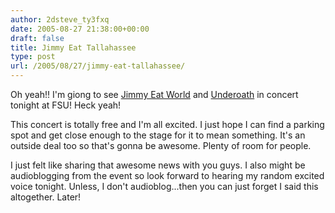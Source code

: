 ```yaml
---
author: 2dsteve_ty3fxq
date: 2005-08-27 21:38:00+00:00
draft: false
title: Jimmy Eat Tallahassee
type: post
url: /2005/08/27/jimmy-eat-tallahassee/
---
```


Oh yeah!! I'm giong to see [Jimmy Eat World](http://www.purevolume.com/jimmyeatworld) and [Underoath](http://www.purevolume.com/underoath) in concert tonight at FSU! Heck yeah!

This concert is totally free and I'm all excited. I just hope I can find a parking spot and get close enough to the stage for it to mean something. It's an outside deal too so that's gonna be awesome. Plenty of room for people.

I just felt like sharing that awesome news with you guys. I also might be audioblogging from the event so look forward to hearing my random excited voice tonight. Unless, I don't audioblog...then you can just forget I said this altogether. Later!
